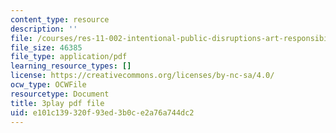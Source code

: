 ```yaml
---
content_type: resource
description: ''
file: /courses/res-11-002-intentional-public-disruptions-art-responsibility-and-pedagogy-fall-2017/e101c139320f93ed3b0ce2a76a744dc2_3093728.pdf
file_size: 46385
file_type: application/pdf
learning_resource_types: []
license: https://creativecommons.org/licenses/by-nc-sa/4.0/
ocw_type: OCWFile
resourcetype: Document
title: 3play pdf file
uid: e101c139-320f-93ed-3b0c-e2a76a744dc2
---
```

